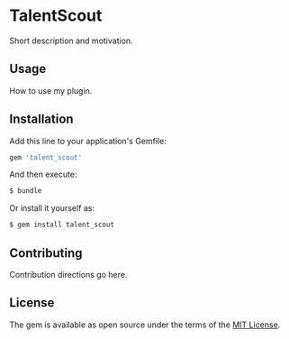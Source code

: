 # TalentScout
Short description and motivation.

## Usage
How to use my plugin.

## Installation
Add this line to your application's Gemfile:

```ruby
gem 'talent_scout'
```

And then execute:
```bash
$ bundle
```

Or install it yourself as:
```bash
$ gem install talent_scout
```

## Contributing
Contribution directions go here.

## License
The gem is available as open source under the terms of the [MIT License](https://opensource.org/licenses/MIT).
